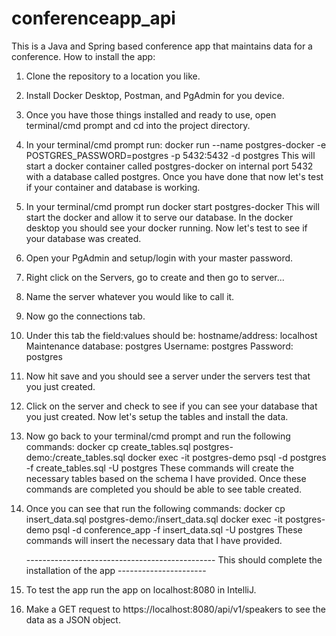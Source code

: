 # conferenceapp_api
This is a Java and Spring based conference app that maintains data for a conference.
How to install the app:
1. Clone the repository to a location you like.
2. Install Docker Desktop, Postman, and PgAdmin for you device.
3. Once you have those things installed and ready to use, open terminal/cmd prompt and cd into the project directory.
4. In your terminal/cmd prompt run: docker run --name postgres-docker -e POSTGRES_PASSWORD=postgres -p 5432:5432 -d postgres
   This will start a docker container called postgres-docker on internal port 5432 with a database called postgres.
   Once you have done that now let's test if your container and database is working.
5. In your terminal/cmd prompt run docker start postgres-docker
   This will start the docker and allow it to serve our database. In the docker desktop you should see your docker running.
   Now let's test to see if your database was created.
6. Open your PgAdmin and setup/login with your master password.
7. Right click on the Servers, go to create and then go to server...
8. Name the server whatever you would like to call it.
9. Now go the connections tab.
10. Under this tab the field:values should be:
    hostname/address: localhost
    Maintenance database: postgres
    Username: postgres
    Password: postgres
11. Now hit save and you should see a server under the servers test that you just created.
12. Click on the server and check to see if you can see your database that you just created.
    Now let's setup the tables and install the data.
13. Now go back to your terminal/cmd prompt and run the following commands:
    docker cp create_tables.sql postgres-demo:/create_tables.sql
    docker exec -it postgres-demo psql -d postgres -f create_tables.sql -U postgres
    These commands will create the necessary tables based on the schema I have provided. 
    Once these commands are completed you should be able to see table created.
14. Once you can see that run the following commands:
    docker cp insert_data.sql postgres-demo:/insert_data.sql
    docker exec -it postgres-demo psql -d conference_app -f insert_data.sql -U postgres
    These commands will insert the necessary data that I have provided.
    
    ----------------------------------------------- This should complete the installation of the app ----------------------
15. To test the app run the app on localhost:8080 in IntelliJ.
16. Make a GET request to https://localhost:8080/api/v1/speakers to see the data as a JSON object.
